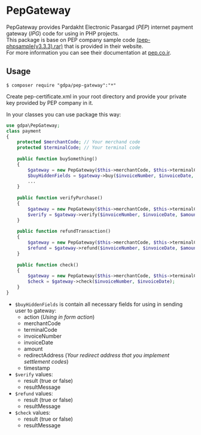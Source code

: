 # PepGateway
PepGateway provides Pardakht Electronic Pasargad (_PEP_) internet payment gateway (_IPG_) code for using in PHP projects.  
This package is base on PEP company sample code [(pep-phpsample(v3.3.3).rar)](https://pep.co.ir//uploads/pep-phpsample(v3.3.3).rar) that is provided in their website.  
For more information you can see their documentation at [pep.co.ir](https://www.pep.co.ir/ipg/).    
## Usage

`$ composer require "gdpa/pep-gateway":"*"`

Create pep-certificate.xml in your root directory and provide your private key provided by PEP company in it.

In your classes you can use package this way:

```PHP 
use gdpa\PepGateway;
class payment
{
    protected $merchantCode; // Your merchand code
    protected $terminalCode; // Your terminal code
    
    public function buySomething()
    {
        $gateway = new PepGateway($this->merchantCode, $this->terminalCode);
        $buyHiddenFields = $gateway->buy($invoiceNumber, $invoiceDate, $amount, $redirectAddress, $timestamp);
        ...
    }
    
    public function verifyPurchase()
    {
        $gateway = new PepGateway($this->merchantCode, $this->terminalCode);
        $verify = $gateway->verify($invoiceNumber, $invoiceDate, $amount, $timestamp);
    }
    
    public function refundTransaction()
    {
        $gateway = new PepGateway($this->merchantCode, $this->terminalCode);
        $refund = $gateway->refund($invoiceNumber, $invoiceDate, $amount, $timestamp);
    }
    
    public function check()
    {
        $gateway = new PepGateway($this->merchantCode, $this->terminalCode);
        $check = $gateway->check($invoiceNumber, $invoiceDate);
    }
}
```  
* `$buyHiddenFields` is contain all necessary fields for using in sending user to gateway:
    * action (_Using in form action_)
    * merchantCode
    * terminalCode
    * invoiceNumber
    * invoiceDate
    * amount
    * redirectAddress (_Your redirect address that you implement settlement codes_)
    * timestamp  
* `$verify` values:
    * result (true or false)
    * resultMessage
* `$refund` values:
    * result (true or false)
    * resultMessage
* `$check` values:
    * result (true or false)
    * resultMessage

